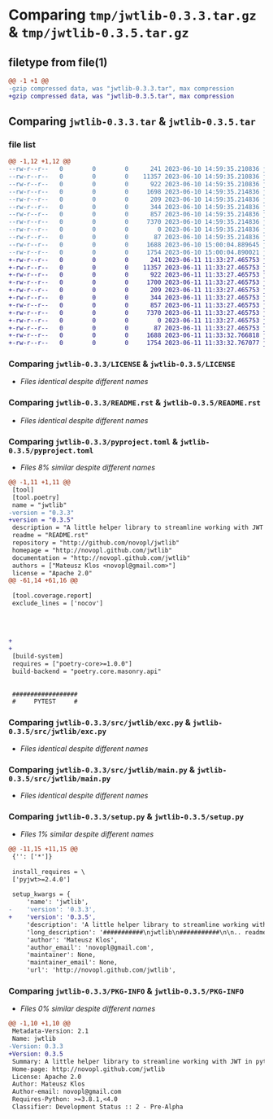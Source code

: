 # Comparing `tmp/jwtlib-0.3.3.tar.gz` & `tmp/jwtlib-0.3.5.tar.gz`

## filetype from file(1)

```diff
@@ -1 +1 @@
-gzip compressed data, was "jwtlib-0.3.3.tar", max compression
+gzip compressed data, was "jwtlib-0.3.5.tar", max compression
```

## Comparing `jwtlib-0.3.3.tar` & `jwtlib-0.3.5.tar`

### file list

```diff
@@ -1,12 +1,12 @@
--rw-r--r--   0        0        0      241 2023-06-10 14:59:35.210836 jwtlib-0.3.3/AUTHORS
--rw-r--r--   0        0        0    11357 2023-06-10 14:59:35.210836 jwtlib-0.3.3/LICENSE
--rw-r--r--   0        0        0      922 2023-06-10 14:59:35.210836 jwtlib-0.3.3/README.rst
--rw-r--r--   0        0        0     1698 2023-06-10 14:59:35.214836 jwtlib-0.3.3/pyproject.toml
--rw-r--r--   0        0        0      209 2023-06-10 14:59:35.214836 jwtlib-0.3.3/src/jwtlib/__init__.py
--rw-r--r--   0        0        0      344 2023-06-10 14:59:35.214836 jwtlib-0.3.3/src/jwtlib/abstract.py
--rw-r--r--   0        0        0      857 2023-06-10 14:59:35.214836 jwtlib-0.3.3/src/jwtlib/exc.py
--rw-r--r--   0        0        0     7370 2023-06-10 14:59:35.214836 jwtlib-0.3.3/src/jwtlib/main.py
--rw-r--r--   0        0        0        0 2023-06-10 14:59:35.214836 jwtlib-0.3.3/src/jwtlib/py.typed
--rw-r--r--   0        0        0       87 2023-06-10 14:59:35.214836 jwtlib-0.3.3/src/jwtlib/types.py
--rw-r--r--   0        0        0     1688 2023-06-10 15:00:04.889645 jwtlib-0.3.3/setup.py
--rw-r--r--   0        0        0     1754 2023-06-10 15:00:04.890021 jwtlib-0.3.3/PKG-INFO
+-rw-r--r--   0        0        0      241 2023-06-11 11:33:27.465753 jwtlib-0.3.5/AUTHORS
+-rw-r--r--   0        0        0    11357 2023-06-11 11:33:27.465753 jwtlib-0.3.5/LICENSE
+-rw-r--r--   0        0        0      922 2023-06-11 11:33:27.465753 jwtlib-0.3.5/README.rst
+-rw-r--r--   0        0        0     1700 2023-06-11 11:33:27.465753 jwtlib-0.3.5/pyproject.toml
+-rw-r--r--   0        0        0      209 2023-06-11 11:33:27.465753 jwtlib-0.3.5/src/jwtlib/__init__.py
+-rw-r--r--   0        0        0      344 2023-06-11 11:33:27.465753 jwtlib-0.3.5/src/jwtlib/abstract.py
+-rw-r--r--   0        0        0      857 2023-06-11 11:33:27.465753 jwtlib-0.3.5/src/jwtlib/exc.py
+-rw-r--r--   0        0        0     7370 2023-06-11 11:33:27.465753 jwtlib-0.3.5/src/jwtlib/main.py
+-rw-r--r--   0        0        0        0 2023-06-11 11:33:27.465753 jwtlib-0.3.5/src/jwtlib/py.typed
+-rw-r--r--   0        0        0       87 2023-06-11 11:33:27.465753 jwtlib-0.3.5/src/jwtlib/types.py
+-rw-r--r--   0        0        0     1688 2023-06-11 11:33:32.766818 jwtlib-0.3.5/setup.py
+-rw-r--r--   0        0        0     1754 2023-06-11 11:33:32.767077 jwtlib-0.3.5/PKG-INFO
```

### Comparing `jwtlib-0.3.3/LICENSE` & `jwtlib-0.3.5/LICENSE`

 * *Files identical despite different names*

### Comparing `jwtlib-0.3.3/README.rst` & `jwtlib-0.3.5/README.rst`

 * *Files identical despite different names*

### Comparing `jwtlib-0.3.3/pyproject.toml` & `jwtlib-0.3.5/pyproject.toml`

 * *Files 8% similar despite different names*

```diff
@@ -1,11 +1,11 @@
 [tool]
 [tool.poetry]
 name = "jwtlib"
-version = "0.3.3"
+version = "0.3.5"
 description = "A little helper library to streamline working with JWT in python"
 readme = "README.rst"
 repository = "http://github.com/novopl/jwtlib"
 homepage = "http://novopl.github.com/jwtlib"
 documentation = "http://novopl.github.com/jwtlib"
 authors = ["Mateusz Klos <novopl@gmail.com>"]
 license = "Apache 2.0"
@@ -61,14 +61,16 @@
 
 [tool.coverage.report]
 exclude_lines = ['nocov']
 
 
 
 
+
+
 [build-system]
 requires = ["poetry-core>=1.0.0"]
 build-backend = "poetry.core.masonry.api"
 
 
 ##################
 #     PYTEST     #
```

### Comparing `jwtlib-0.3.3/src/jwtlib/exc.py` & `jwtlib-0.3.5/src/jwtlib/exc.py`

 * *Files identical despite different names*

### Comparing `jwtlib-0.3.3/src/jwtlib/main.py` & `jwtlib-0.3.5/src/jwtlib/main.py`

 * *Files identical despite different names*

### Comparing `jwtlib-0.3.3/setup.py` & `jwtlib-0.3.5/setup.py`

 * *Files 1% similar despite different names*

```diff
@@ -11,15 +11,15 @@
 {'': ['*']}
 
 install_requires = \
 ['pyjwt>=2.4.0']
 
 setup_kwargs = {
     'name': 'jwtlib',
-    'version': '0.3.3',
+    'version': '0.3.5',
     'description': 'A little helper library to streamline working with JWT in python',
     'long_description': '###########\njwtlib\n###########\n\n.. readme_inclusion_marker\n\n\nDev setup\n~~~~~~~~~\n\nInitialize local repository\n---------------------------\n\n.. code-block:: bash\n\n    $ pipenv install -d                     # Install all dependencies\n    $ pipenv run python setup.py develop    # Setup the pkg for local development\n    $ pipenv shell                          # Open shell within the virtualenv\n\n\nAvailable commands\n------------------\n\n.. code-block:: bash\n\n    $ peltak --help     # Show the list of available commands\n    $ peltak test       # Run tests\n    $ peltak lint       # Run code checks\n    $ peltak docs       # Build documentation using Sphinx\n\n\nRelease new version\n-------------------\n\n.. note:: Before releasing, make sure your changes are part of the develop branch.\n\n.. code-block:: bash\n\n    $ peltak release start\n    $ peltak git push\n    [ Create PR on GitHub and merge it ]\n    $ peltak release merged\n',
     'author': 'Mateusz Klos',
     'author_email': 'novopl@gmail.com',
     'maintainer': None,
     'maintainer_email': None,
     'url': 'http://novopl.github.com/jwtlib',
```

### Comparing `jwtlib-0.3.3/PKG-INFO` & `jwtlib-0.3.5/PKG-INFO`

 * *Files 0% similar despite different names*

```diff
@@ -1,10 +1,10 @@
 Metadata-Version: 2.1
 Name: jwtlib
-Version: 0.3.3
+Version: 0.3.5
 Summary: A little helper library to streamline working with JWT in python
 Home-page: http://novopl.github.com/jwtlib
 License: Apache 2.0
 Author: Mateusz Klos
 Author-email: novopl@gmail.com
 Requires-Python: >=3.8.1,<4.0
 Classifier: Development Status :: 2 - Pre-Alpha
```

